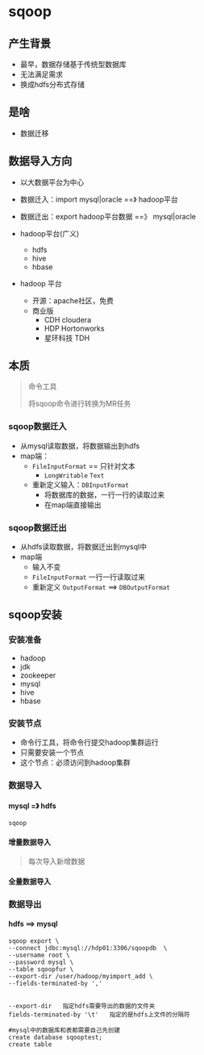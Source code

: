 # sqoop

## 产生背景

- 最早，数据存储基于传统型数据库
- 无法满足需求
- 换成hdfs分布式存储





## 是啥

- 数据迁移



## 数据导入方向

- 以大数据平台为中心
- 数据迁入：import mysql|oracle ==》 hadoop平台
- 数据迁出：export hadoop平台数据 ==》 mysql|oracle



- hadoop平台(广义)
    - hdfs
    - hive
    - hbase
- hadoop 平台
    - 开源：apache社区，免费
    - 商业版
        - CDH   cloudera
        - HDP   Hortonworks
        - 星环科技  TDH



## 本质

> 命令工具
>
> 将sqoop命令进行转换为MR任务

### sqoop数据迁入

- 从mysql读取数据，将数据输出到hdfs
- map端：
    - `FileInputFormat` == 只针对文本
        - `LongWritable`    `Text`
    - 重新定义输入：`DBInputFormat`
        - 将数据库的数据，一行一行的读取过来
        - 在map端直接输出

### sqoop数据迁出

- 从hdfs读取数据，将数据迁出到mysql中
- map端
    - 输入不变
    - `FileInputFormat`  一行一行读取过来
    - 重新定义 `OutputFormat` ==> `DBOutputFormat` 







## sqoop安装

### 安装准备

- hadoop
- jdk
- zookeeper
- mysql
- hive
- hbase

### 安装节点

- 命令行工具，将命令行提交hadoop集群运行
- 只需要安装一个节点
- 这个节点：必须访问到hadoop集群



### 数据导入

#### mysql =》 hdfs

```shell
sqoop 
```





#### 增量数据导入

> 每次导入新增数据

#### 全量数据导入



### 数据导出

#### hdfs ==> mysql

```shell
sqoop export \
--connect jdbc:mysql://hdp01:3306/sqoopdb  \
--username root \
--password mysql \
--table sqoopfur \
--export-dir /user/hadoop/myimport_add \
--fields-terminated-by ','


--export-dir   指定hdfs需要导出的数据的文件夹
fields-terminated-by '\t'   指定的是hdfs上文件的分隔符

#mysql中的数据库和表都需要自己先创建
create database sqooptest;
create table 
```

